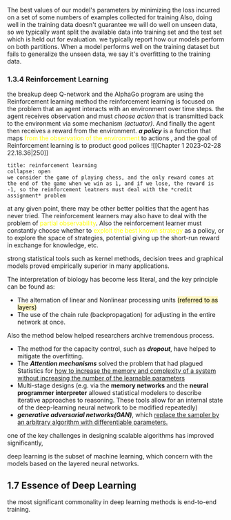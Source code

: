 The best values of our model's parameters by minimizing the loss incurred on a set of some numbers of  examples collected for training
Also, doing well in the training data doesn't guarantee we will do well on unseen data, so we typically want split the available data into training set and the test set which is held out for evaluation. we typically report how our models perform on both partitions. 
When a model performs well on the training dataset but fails to generalize the unseen data, we say it's overfitting to the training data. 

### 1.3.4 Reinforcement Learning 
the breakup deep Q-network and the AlphaGo program are using the Reinforcement learning method 
the reinforcement learning is focused on the problem that an agent interacts with an environment over time steps. the agent receives observation and must *choose action* that is transmitted back to the environment via some mechanism *(actuator)*. And finally the agent then receives a reward from the environment.
***a policy*** is a function that maps<mark style="background: transparent; color: yellow"> from the observation of the environment</mark> to actions , and the goal of Reinforcement learning is to product good polices
![[Chapter 1 2023-02-28 22.18.36|250]]

`````ad-example 
title: reinforcement learning 
collapse: open
we consider the game of playing chess, and the only reward comes at the end of the game when we win as 1, and if we lose, the reward is -1, so the reinforcement leatners must deal with the *credit assignment* problem 
`````

at any given point, there may be other better polities that the agent has never tried. The reinforcement learners may also have to deal with the problem of <mark style="background: transparent; color: yellow">partial observability</mark>. Also the reinforcement learner must constantly choose whether to <mark style="background: transparent; color: yellow">exploit the best known strategy</mark> as a policy, or to explore the space of strategies, potential giving up the short-run reward in exchange for knowledge, etc. 

strong statistical tools such as kernel methods, decision trees and graphical models proved empirically superior in many applications. 


The interpretation of biology has become less literal, and the key principle can be found as:
- The alternation of linear and Nonlinear processing units <mark style="background: #FFF3A3A6;">(referred to as layers)</mark>
-  The use of the chain rule (backpropagation) for adjusting in the entire network at once. 

Also the method below helped researchers archive tremendous process. 
- The method for the capacity control, such as ***dropout***, have helped to mitigate the overfitting. 
- The ***Attention mechanisms*** solved the problem that had plagued Statistics for <u>how to increase the memory and complexity of a system without increasing the number of the learnable parameters</u>
- Multi-stage designs (e.g. via the **memory networks** and the **neural programmer interpreter** allowed statistical modelers to describe iterative approaches to reasoning. These  tools allow for an internal state of the deep-learning neural network to be modified repeatedly)
- ***generative adversarial networks(GAN)***, which  <u>replace the sampler by an arbitrary algorithm with differentiable parameters. </u>

one of the key challenges in designing scalable algorithms has improved significantly, 

deep learning is the subset of machine learning, which concern with the models based on the layered neural networks. 

## 1.7 Essence of Deep Learning 

the most significant commonality in deep learning methods is end-to-end training. 

